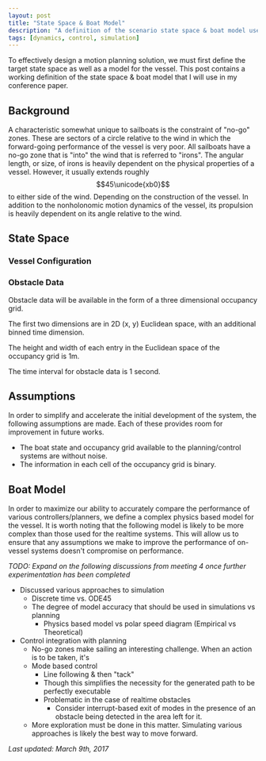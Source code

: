 ```yaml
---
layout: post
title: "State Space & Boat Model"
description: "A definition of the scenario state space & boat model used."
tags: [dynamics, control, simulation]
---
```


To effectively design a motion planning solution, we must first define the target state space as well as a model for the vessel. This post contains a working definition of the state space & boat model that I will use in my conference paper.

## Background

A characteristic somewhat unique to sailboats is the constraint of "no-go" zones. These are sectors of a circle relative to the wind in which the forward-going performance of the vessel is very poor. All sailboats have a no-go zone that is "into" the wind that is referred to "irons". The angular length, or size, of irons is heavily dependent on the physical properties of a vessel. However, it usually extends roughly $$45\unicode{xb0}$$ to either side of the wind. Depending on the construction of the vessel. In addition to the nonholonomic motion dynamics of the vessel, its propulsion is heavily dependent on its angle relative to the wind.

## State Space
### Vessel Configuration

### Obstacle Data
Obstacle data will be available in the form of a three dimensional occupancy grid.

The first two dimensions are in 2D (x, y) Euclidean space, with an additional binned time dimension.

The height and width of each entry in the Euclidean space of the occupancy grid is 1m.

The time interval for obstacle data is 1 second.

## Assumptions
In order to simplify and accelerate the initial development of the system, the following assumptions are made. Each of these provides room for improvement in future works.

- The boat state and occupancy grid available to the planning/control systems are without noise.
- The information in each cell of the occupancy grid is binary.

## Boat Model
In order to maximize our ability to accurately compare the performance of various controllers/planners, we define a complex physics based model for the vessel. It is worth noting that the following model is likely to be more complex than those used for the realtime systems. This will allow us to ensure that any assumptions we make to improve the performance of on-vessel systems doesn't compromise on performance.

_TODO: Expand on the following discussions from meeting 4 once further experimentation has been completed_

- Discussed various approaches to simulation
  - Discrete time vs. ODE45
  - The degree of model accuracy that should be used in simulations vs planning
    - Physics based model vs polar speed diagram (Empirical vs Theoretical)
- Control integration with planning
  - No-go zones make sailing an interesting challenge. When an action is to be taken, it's
  - Mode based control
    - Line following & then "tack"
    - Though this simplifies the necessity for the generated path to be perfectly executable
    - Problematic in the case of realtime obstacles
      - Consider interrupt-based exit of modes in the presence of an obstacle being detected in the area left for it.
  - More exploration must be done in this matter. Simulating various approaches is likely the best way to move forward.


_Last updated: March 9th, 2017_
